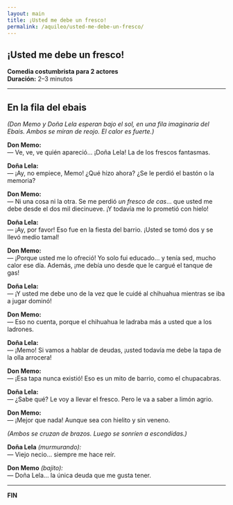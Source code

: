 ```yaml
---
layout: main
title: ¡Usted me debe un fresco!
permalink: /aquileo/usted-me-debe-un-fresco/
---
```


<section class="container my-5">
  <h1>¡Usted me debe un fresco!</h1>
  <p><strong>Comedia costumbrista para 2 actores</strong><br>
     <strong>Duración:</strong> 2–3 minutos</p>

  <hr>

  <h2>En la fila del ebais</h2>
  <p><em>(Don Memo y Doña Lela esperan bajo el sol, en una fila imaginaria del Ebais. Ambos se miran de reojo. El calor es fuerte.)</em></p>

  <p><strong>Don Memo:</strong><br>
  <span class="dialogo">— Ve, ve, ve quién apareció... ¡Doña Lela! La de los frescos fantasmas.</span></p>

  <p><strong>Doña Lela:</strong><br>
  <span class="dialogo">— ¡Ay, no empiece, Memo! ¿Qué hizo ahora? ¿Se le perdió el bastón o la memoria?</span></p>

  <p><strong>Don Memo:</strong><br>
  <span class="dialogo">— Ni una cosa ni la otra. Se me perdió <em>un fresco de cas</em>... que usted me debe desde el dos mil diecinueve. ¡Y todavía me lo prometió con hielo!</span></p>

  <p><strong>Doña Lela:</strong><br>
  <span class="dialogo">— ¡Ay, por favor! Eso fue en la fiesta del barrio. ¡Usted se tomó dos y se llevó medio tamal!</span></p>

  <p><strong>Don Memo:</strong><br>
  <span class="dialogo">— ¡Porque usted me lo ofreció! Yo solo fui educado... y tenía sed, mucho calor ese día. Además, ¡me debía uno desde que le cargué el tanque de gas!</span></p>

  <p><strong>Doña Lela:</strong><br>
  <span class="dialogo">— ¡Y usted me debe uno de la vez que le cuidé al chihuahua mientras se iba a jugar dominó!</span></p>

  <p><strong>Don Memo:</strong><br>
  <span class="dialogo">— Eso no cuenta, porque el chihuahua le ladraba más a usted que a los ladrones.</span></p>

  <p><strong>Doña Lela:</strong><br>
  <span class="dialogo">— ¡Memo! Si vamos a hablar de deudas, ¡usted todavía me debe la tapa de la olla arrocera!</span></p>

  <p><strong>Don Memo:</strong><br>
  <span class="dialogo">— ¡Esa tapa nunca existió! Eso es un mito de barrio, como el chupacabras.</span></p>

  <p><strong>Doña Lela:</strong><br>
  <span class="dialogo">— ¿Sabe qué? Le voy a llevar el fresco. Pero le va a saber a limón agrio.</span></p>

  <p><strong>Don Memo:</strong><br>
  <span class="dialogo">— ¡Mejor que nada! Aunque sea con hielito y sin veneno.</span></p>

  <p><em>(Ambos se cruzan de brazos. Luego se sonríen a escondidas.)</em></p>

  <p><strong>Doña Lela</strong> <em>(murmurando):</em><br>
  <span class="dialogo">— Viejo necio... siempre me hace reír.</span></p>

  <p><strong>Don Memo</strong> <em>(bajito):</em><br>
  <span class="dialogo">— Doña Lela... la única deuda que me gusta tener.</span></p>

  <hr>
  <p><strong>FIN</strong></p>
</section>
